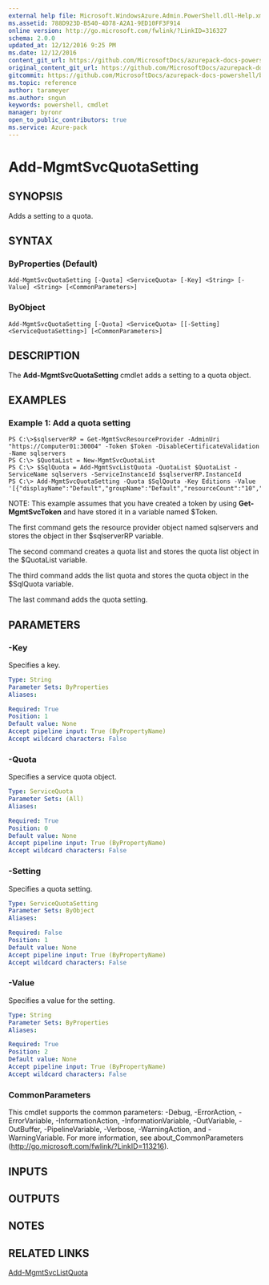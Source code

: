 ```yaml
---
external help file: Microsoft.WindowsAzure.Admin.PowerShell.dll-Help.xml
ms.assetid: 788D923D-B540-4D78-A2A1-9ED10FF3F914
online version: http://go.microsoft.com/fwlink/?LinkID=316327
schema: 2.0.0
updated_at: 12/12/2016 9:25 PM
ms.date: 12/12/2016
content_git_url: https://github.com/MicrosoftDocs/azurepack-docs-powershell/blob/master/AzurePack-cmdlets/Administration/v1.0/Add-MgmtSvcQuotaSetting.md
original_content_git_url: https://github.com/MicrosoftDocs/azurepack-docs-powershell/blob/master/AzurePack-cmdlets/Administration/v1.0/Add-MgmtSvcQuotaSetting.md
gitcommit: https://github.com/MicrosoftDocs/azurepack-docs-powershell/blob/b83cde31c8e8df3140400b62cc6698cfc8f37a47/AzurePack-cmdlets/Administration/v1.0/Add-MgmtSvcQuotaSetting.md
ms.topic: reference
author: tarameyer
ms.author: sngun
keywords: powershell, cmdlet
manager: byronr
open_to_public_contributors: true
ms.service: Azure-pack
---
```


# Add-MgmtSvcQuotaSetting

## SYNOPSIS
Adds a setting to a quota.

## SYNTAX

### ByProperties (Default)
```
Add-MgmtSvcQuotaSetting [-Quota] <ServiceQuota> [-Key] <String> [-Value] <String> [<CommonParameters>]
```

### ByObject
```
Add-MgmtSvcQuotaSetting [-Quota] <ServiceQuota> [[-Setting] <ServiceQuotaSetting>] [<CommonParameters>]
```

## DESCRIPTION
The **Add-MgmtSvcQuotaSetting** cmdlet adds a setting to a quota object.

## EXAMPLES

### Example 1: Add a quota setting
```
PS C:\>$sqlserverRP = Get-MgmtSvcResourceProvider -AdminUri "https://Computer01:30004" -Token $Token -DisableCertificateValidation -Name sqlservers
PS C:\> $QuotaList = New-MgmtSvcQuotaList
PS C:\> $SqlQuota = Add-MgmtSvcListQuota -QuotaList $QuotaList -ServiceName sqlservers -ServiceInstanceId $sqlserverRP.InstanceId 
PS C:\> Add-MgmtSvcQuotaSetting -Quota $SqlQouta -Key Editions -Value '[{"displayName":"Default","groupName":"Default","resourceCount":"10","resourceSize":"1024","resourceSizeLimit":"1024","offerEditionId":"081313063701","groupType":null}]'
```

NOTE: This example assumes that you have created a token by using **Get-MgmtSvcToken** and have stored it in a variable named $Token.

The first command gets the resource provider object named sqlservers and stores the object in ther $sqlserverRP variable.

The second command creates a quota list and stores the quota list object in the $QuotaList variable.

The third command adds the list quota and stores the quota object in the $SqlQuota variable.

The last command adds the quota setting.

## PARAMETERS

### -Key
Specifies a key.

```yaml
Type: String
Parameter Sets: ByProperties
Aliases: 

Required: True
Position: 1
Default value: None
Accept pipeline input: True (ByPropertyName)
Accept wildcard characters: False
```

### -Quota
Specifies a service quota object.

```yaml
Type: ServiceQuota
Parameter Sets: (All)
Aliases: 

Required: True
Position: 0
Default value: None
Accept pipeline input: True (ByPropertyName)
Accept wildcard characters: False
```

### -Setting
Specifies a quota setting.

```yaml
Type: ServiceQuotaSetting
Parameter Sets: ByObject
Aliases: 

Required: False
Position: 1
Default value: None
Accept pipeline input: True (ByPropertyName)
Accept wildcard characters: False
```

### -Value
Specifies a value for the setting.

```yaml
Type: String
Parameter Sets: ByProperties
Aliases: 

Required: True
Position: 2
Default value: None
Accept pipeline input: True (ByPropertyName)
Accept wildcard characters: False
```

### CommonParameters
This cmdlet supports the common parameters: -Debug, -ErrorAction, -ErrorVariable, -InformationAction, -InformationVariable, -OutVariable, -OutBuffer, -PipelineVariable, -Verbose, -WarningAction, and -WarningVariable. For more information, see about_CommonParameters (http://go.microsoft.com/fwlink/?LinkID=113216).

## INPUTS

## OUTPUTS

## NOTES

## RELATED LINKS

[Add-MgmtSvcListQuota](xref:Administration/v1.0/Add-MgmtSvcListQuota.md)


